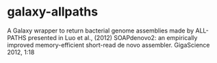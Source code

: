 # galaxy-allpaths
A Galaxy wrapper to return bacterial genome assemblies made by ALL-PATHS presented in Luo et al., (2012) SOAPdenovo2: an empirically improved memory-efficient short-read de novo assembler. GigaScience 2012, 1:18
